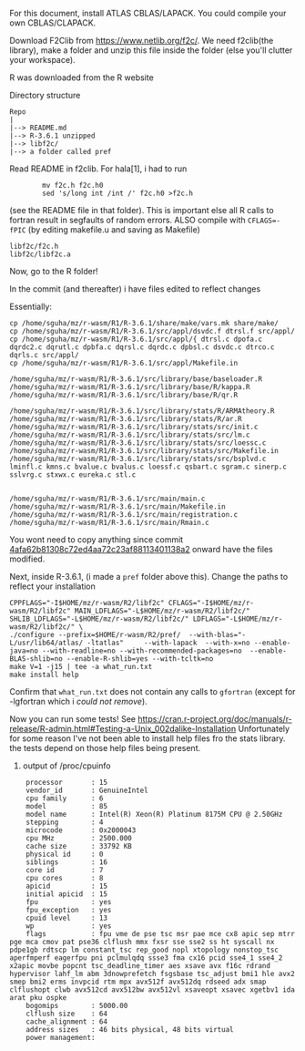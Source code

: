 For this document, install ATLAS CBLAS/LAPACK. You could compile your own
CBLAS/CLAPACK.

Download F2Clib from https://www.netlib.org/f2c/. We need f2clib(the library),
make a folder and unzip this file inside the folder (else you'll clutter your workspace).

R was downloaded from the R website

Directory structure

```
Repo
|
|--> README.md
|--> R-3.6.1 unzipped
|--> libf2c/
|--> a folder called pref
```


Read README in f2clib. For hala[1], i had to run 

```
        mv f2c.h f2c.h0
        sed 's/long int /int /' f2c.h0 >f2c.h
```

(see the README file in that folder). This is important else all R calls to
fortran result in segfaults of random errors. ALSO compile with `CFLAGS=-fPIC` (by editing makefile.u and saving as Makefile)


```
libf2c/f2c.h
libf2c/libf2c.a
```

Now, go to the R folder!

In the commit (and thereafter) i have files edited to reflect changes

Essentially:

```
cp /home/sguha/mz/r-wasm/R1/R-3.6.1/share/make/vars.mk share/make/
cp /home/sguha/mz/r-wasm/R1/R-3.6.1/src/appl/dsvdc.f dtrsl.f src/appl/
cp /home/sguha/mz/r-wasm/R1/R-3.6.1/src/appl/{ dtrsl.c dpofa.c dqrdc2.c dqrutl.c dpbfa.c dqrsl.c dqrdc.c dpbsl.c dsvdc.c dtrco.c dqrls.c src/appl/
cp /home/sguha/mz/r-wasm/R1/R-3.6.1/src/appl/Makefile.in 

/home/sguha/mz/r-wasm/R1/R-3.6.1/src/library/base/baseloader.R
/home/sguha/mz/r-wasm/R1/R-3.6.1/src/library/base/R/kappa.R
/home/sguha/mz/r-wasm/R1/R-3.6.1/src/library/base/R/qr.R

/home/sguha/mz/r-wasm/R1/R-3.6.1/src/library/stats/R/ARMAtheory.R
/home/sguha/mz/r-wasm/R1/R-3.6.1/src/library/stats/R/ar.R
/home/sguha/mz/r-wasm/R1/R-3.6.1/src/library/stats/src/init.c
/home/sguha/mz/r-wasm/R1/R-3.6.1/src/library/stats/src/lm.c
/home/sguha/mz/r-wasm/R1/R-3.6.1/src/library/stats/src/loessc.c
/home/sguha/mz/r-wasm/R1/R-3.6.1/src/library/stats/src/Makefile.in
/home/sguha/mz/r-wasm/R1/R-3.6.1/src/library/stats/src/bsplvd.c lminfl.c kmns.c bvalue.c bvalus.c loessf.c qsbart.c sgram.c sinerp.c
sslvrg.c stxwx.c eureka.c stl.c

  
/home/sguha/mz/r-wasm/R1/R-3.6.1/src/main/main.c
/home/sguha/mz/r-wasm/R1/R-3.6.1/src/main/Makefile.in
/home/sguha/mz/r-wasm/R1/R-3.6.1/src/main/registration.c
/home/sguha/mz/r-wasm/R1/R-3.6.1/src/main/Rmain.c
```

You wont need to copy anything since commit [4afa62b81308c72ed4aa72c23af88113401138a2](https://github.com/iodide-project/r-wasm/commit/4afa62b81308c72ed4aa72c23af88113401138a2) 
onward have the files modified.



Next, inside R-3.6.1, (i made a `pref` folder above this). Change the paths to reflect your installation

```
CPPFLAGS="-I$HOME/mz/r-wasm/R2/libf2c" CFLAGS="-I$HOME/mz/r-wasm/R2/libf2c" MAIN_LDFLAGS="-L$HOME/mz/r-wasm/R2/libf2c/" SHLIB_LDFLAGS="-L$HOME/mz/r-wasm/R2/libf2c/" LDFLAGS="-L$HOME/mz/r-wasm/R2/libf2c/" \ 
./configure --prefix=$HOME/r-wasm/R2/pref/  --with-blas="-L/usr/lib64/atlas/ -ltatlas"     --with-lapack  --with-x=no --enable-java=no --with-readline=no --with-recommended-packages=no  --enable-BLAS-shlib=no --enable-R-shlib=yes --with-tcltk=no
make V=1 -j15 | tee -a what_run.txt
make install help

```

Confirm that `what_run.txt` does not contain any calls to `gfortran` (except for
-lgfortran which i *could not remove*).

Now you can run some tests! See https://cran.r-project.org/doc/manuals/r-release/R-admin.html#Testing-a-Unix_002dalike-Installation
Unfortunately for some reason I've not been able to install help files fro the stats library. the tests depend on those help files being present.


1. output of /proc/cpuinfo

```
    processor       : 15
    vendor_id       : GenuineIntel
    cpu family      : 6
    model           : 85
    model name      : Intel(R) Xeon(R) Platinum 8175M CPU @ 2.50GHz
    stepping        : 4
    microcode       : 0x2000043
    cpu MHz         : 2500.000
    cache size      : 33792 KB
    physical id     : 0
    siblings        : 16
    core id         : 7
    cpu cores       : 8
    apicid          : 15
    initial apicid  : 15
    fpu             : yes
    fpu_exception   : yes
    cpuid level     : 13
    wp              : yes
    flags           : fpu vme de pse tsc msr pae mce cx8 apic sep mtrr pge mca cmov pat pse36 clflush mmx fxsr sse sse2 ss ht syscall nx pdpe1gb rdtscp lm constant_tsc rep_good nopl xtopology nonstop_tsc aperfmperf eagerfpu pni pclmulqdq ssse3 fma cx16 pcid sse4_1 sse4_2 x2apic movbe popcnt tsc_deadline_timer aes xsave avx f16c rdrand hypervisor lahf_lm abm 3dnowprefetch fsgsbase tsc_adjust bmi1 hle avx2 smep bmi2 erms invpcid rtm mpx avx512f avx512dq rdseed adx smap clflushopt clwb avx512cd avx512bw avx512vl xsaveopt xsavec xgetbv1 ida arat pku ospke
    bogomips        : 5000.00
    clflush size    : 64
    cache_alignment : 64
    address sizes   : 46 bits physical, 48 bits virtual
    power management:
```
